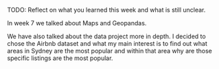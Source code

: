 TODO: Reflect on what you learned this week and what is still unclear.

In week 7 we talked about Maps and Geopandas.

We have also talked about the data project more in depth. I decided to chose the Airbnb dataset and what my main interest is to find out what areas in Sydney are the most popular and within that area why are those specific listings are the most popular.
